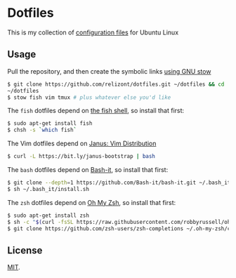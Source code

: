 Dotfiles
========

This is my collection of [configuration files](http://dotfiles.github.io/) for Ubuntu Linux

Usage
-----

Pull the repository, and then create the symbolic links [using GNU
stow](https://www.gnu.org/software/stow/)

```bash
$ git clone https://github.com/relizont/dotfiles.git ~/dotfiles && cd
~/dotfiles
$ stow fish vim tmux # plus whatever else you'd like
```

The `fish` dotfiles depend on [the fish shell](http://fishshell.com),
so install that first:

```bash
$ sudo apt-get install fish
$ chsh -s `which fish`
```

The Vim dotfiles depend on [Janus: Vim Distribution](https://github.com/carlhuda/janus)

```bash
$ curl -L https://bit.ly/janus-bootstrap | bash
```

The `bash` dotfiles depend on [Bash-it](https://github.com/Bash-it/bash-it),
so install that first:

```bash
$ git clone --depth=1 https://github.com/Bash-it/bash-it.git ~/.bash_it
$ sh ~/.bash_it/install.sh
```

The `zsh` dotfiles depend on [Oh My Zsh](https://github.com/robbyrussell/oh-my-zsh),
so install that first:

```bash
$ sudo apt-get install zsh
$ sh -c "$(curl -fsSL https://raw.githubusercontent.com/robbyrussell/oh-my-zsh/master/tools/install.sh)"
$ git clone https://github.com/zsh-users/zsh-completions ~/.oh-my-zsh/custom/plugins/zsh-completions
```

License
-------

[MIT](http://opensource.org/licenses/MIT).
